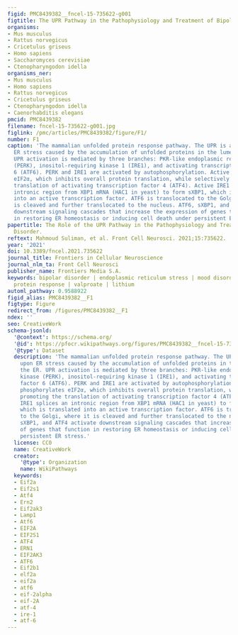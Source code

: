 ```yaml
---
figid: PMC8439382__fncel-15-735622-g001
figtitle: The UPR Pathway in the Pathophysiology and Treatment of Bipolar Disorder
organisms:
- Mus musculus
- Rattus norvegicus
- Cricetulus griseus
- Homo sapiens
- Saccharomyces cerevisiae
- Ctenopharyngodon idella
organisms_ner:
- Mus musculus
- Homo sapiens
- Rattus norvegicus
- Cricetulus griseus
- Ctenopharyngodon idella
- Caenorhabditis elegans
pmcid: PMC8439382
filename: fncel-15-735622-g001.jpg
figlink: /pmc/articles/PMC8439382/figure/F1/
number: F1
caption: 'The mammalian unfolded protein response pathway. The UPR is activated upon
  ER stress caused by the accumulation of unfolded proteins in the lumen of the ER.
  UPR activation is mediated by three branches: PKR-like endoplasmic reticulum kinase
  (PERK), inositol-requiring kinase 1 (IRE1), and activating transcription factor
  6 (ATF6). PERK and IRE1 are activated by autophosphorylation. Active PERK phosphorylates
  eIF2α, which inhibits overall protein translation, while selectively promoting the
  translation of activating transcription factor 4 (ATF4). Active IRE1 splices an
  intronic region from XBP1 mRNA (HAC1 in yeast) to form sXBP1, which is translated
  into an active transcription factor. ATF6 is translocated to the Golgi, where it
  is cleaved and further translocated to the nucleus. ATF6, sXBP1, and ATF4 activate
  downstream signaling cascades that increase the expression of genes that function
  in restoring ER homeostasis or inducing cell death under persistent ER stress.'
papertitle: The Role of the UPR Pathway in the Pathophysiology and Treatment of Bipolar
  Disorder.
reftext: Mahmoud Suliman, et al. Front Cell Neurosci. 2021;15:735622.
year: '2021'
doi: 10.3389/fncel.2021.735622
journal_title: Frontiers in Cellular Neuroscience
journal_nlm_ta: Front Cell Neurosci
publisher_name: Frontiers Media S.A.
keywords: bipolar disorder | endoplasmic reticulum stress | mood disorder | unfolded
  protein response | valproate | lithium
automl_pathway: 0.9588922
figid_alias: PMC8439382__F1
figtype: Figure
redirect_from: /figures/PMC8439382__F1
ndex: ''
seo: CreativeWork
schema-jsonld:
  '@context': https://schema.org/
  '@id': https://pfocr.wikipathways.org/figures/PMC8439382__fncel-15-735622-g001.html
  '@type': Dataset
  description: 'The mammalian unfolded protein response pathway. The UPR is activated
    upon ER stress caused by the accumulation of unfolded proteins in the lumen of
    the ER. UPR activation is mediated by three branches: PKR-like endoplasmic reticulum
    kinase (PERK), inositol-requiring kinase 1 (IRE1), and activating transcription
    factor 6 (ATF6). PERK and IRE1 are activated by autophosphorylation. Active PERK
    phosphorylates eIF2α, which inhibits overall protein translation, while selectively
    promoting the translation of activating transcription factor 4 (ATF4). Active
    IRE1 splices an intronic region from XBP1 mRNA (HAC1 in yeast) to form sXBP1,
    which is translated into an active transcription factor. ATF6 is translocated
    to the Golgi, where it is cleaved and further translocated to the nucleus. ATF6,
    sXBP1, and ATF4 activate downstream signaling cascades that increase the expression
    of genes that function in restoring ER homeostasis or inducing cell death under
    persistent ER stress.'
  license: CC0
  name: CreativeWork
  creator:
    '@type': Organization
    name: WikiPathways
  keywords:
  - Eif2a
  - Eif2s1
  - Atf4
  - Ern2
  - Eif2ak3
  - Lamp1
  - Atf6
  - EIF2A
  - EIF2S1
  - ATF4
  - ERN1
  - EIF2AK3
  - ATF6
  - Eif2b1
  - elf2a
  - eif2a
  - atf6
  - eif-2alpha
  - eif-2A
  - atf-4
  - ire-1
  - atf-6
---
```

